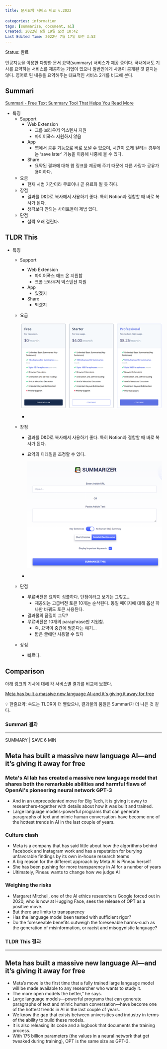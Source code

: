 ```yaml
---
title: 문서요약 서비스 비교 v.2022

categories: information
tags: [summarize, document, ai]
Created: 2022년 6월 19일 오전 10:42
Last Edited Time: 2022년 7월 17일 오전 3:52
---
```

Status: 완료

인공지능을 이용한 다양한 문서 요약(summary) 서비스가 제공 중이다. 국내에서도 기사를 요약하는 서비스를 제공하는 기업이 있으나 일반인에게 사용이 공개된 것 같지는 않다. 영어로 된 내용을 요약해주는 대표적인 서비스 2개를 비교해 본다.

## Summari

[Summari - Free Text Summary Tool That Helps You Read More](https://www.summari.com/)

- 특징
    - Support
        - Web Extension
            - 크롬 브라우저 익스텐셔 지원
            - 파이어폭스 지원하지 않음
        - App
            - 앱에서 공유 기능으로 바로 보낼 수 있으며, 시간이 오래 걸리는 경우에는  ‘save later’ 기능을 이용해 나중에 볼 수 있다.
        - Share
            - 요약된 결과에 대해 웹 링크를 제공해 주기 때문에 다른 사람과 공유가 용이하다.
    - 요금
        - 현재 시범 기간이라 무료이나 곧 유료화 될 듯 하다.
    - 장점
        - 결과를 D&D로 복사해서 사용하기 좋다. 특히 Notion과 결합할 때 바로 복사가 된다.
        - 생각보다 안되는 사이트들이 제법 있다.
    - 단점
        - 살짝 오래 걸린다.
        

## TLDR This

- 특징
    - Support
        - Web Extension
            - 파이어폭스 애드 온 지원함
            - 크롬 브라우저 익스텐션 지원
        - App
            - 있겠지
        - Share
            - 되겠지
    - 요금
        
        ![Untitled](/assets/images/2022-07-17-문서요약-서비스-비교-v-2022/Untitled.png)
        
        - 
    - 장점
        - 결과를 D&D로 복사해서 사용하기 좋다. 특히 Notion과 결합할 때 바로 복사가 된다.
        - 요약의 디테일을 조정할 수 있다.
            
            ![Untitled](/assets/images/2022-07-17-문서요약-서비스-비교-v-2022/Untitled%201.png)
            
        - 
    - 단점
        - 무료버전은 요약이 심플하다. 단점이라고 보기는 그렇고…
            - 제공되는 고급버전 토큰 10개는 순삭된다. 동일 페이지에 대해 옵션 하나만 바꿔도 토큰 사용된다.
        - 결과물의 품질이 그닥?
        - 무료버전은 10개의 paraphrase만 지원함.
            - 즉, 요약이 중간에 멈춘다는 얘기…
            - 짧은 글에만 사용할 수 있다
    - 장점
        - 빠르다.
        

## Comparison

아래 링크의 기사에 대해 각 서비스별 결과를 비교해 보겠다.

[Meta has built a massive new language AI-and it's giving it away for free](https://www.technologyreview.com/2022/05/03/1051691/meta-ai-large-language-model-gpt3-ethics-huggingface-transparency/)

<aside>
💡 한줄요약: 속도는 TLDR이 더 빨랐으나, 결과물의 품질은 Summari가 더 나은 것 같다.

</aside>

### Summari 결과

---

SUMMARY | SAVE 6 MIN

## Meta has built a massive new language AI—and it’s giving it away for free

### Meta's AI lab has created a massive new language model that shares both the remarkable abilities and harmful flaws of OpenAI's pioneering neural network GPT-3

- And in an unprecedented move for Big Tech, it is giving it away to researchers-together with details about how it was built and trained.
- Large language models-powerful programs that can generate paragraphs of text and mimic human conversation-have become one of the hottest trends in AI in the last couple of years.

### Culture clash

- Meta is a company that has said little about how the algorithms behind Facebook and Instagram work and has a reputation for burying unfavorable findings by its own in-house research teams
- A big reason for the different approach by Meta AI is Pineau herself
- She has been pushing for more transparency in AI for a number of years
- Ultimately, Pineau wants to change how we judge AI

### Weighing the risks

- Margaret Mitchell, one of the AI ethics researchers Google forced out in 2020, who is now at Hugging Face, sees the release of OPT as a positive move.
- But there are limits to transparency
- Has the language model been tested with sufficient rigor?
- Do the foreseeable benefits outweigh the foreseeable harms-such as the generation of misinformation, or racist and misogynistic language?

### TLDR This 결과

---

## **Meta has built a massive new language AI—and it’s giving it away for free**

- Meta’s move is the first time that a fully trained large language model will
be made available to any researcher who wants to study it.
- The more open models the better,” he says.
- Large language models—powerful programs that can generate paragraphs of text
and mimic human conversation—have become one of the hottest trends in AI in the last couple of years.
- We know the gap that exists between universities and industry in terms of the ability to build these models.
- It is also releasing its code and a logbook that documents the training process.
- With 175 billion parameters (the values in a neural network that get tweaked during training), OPT is the same size as GPT-3.